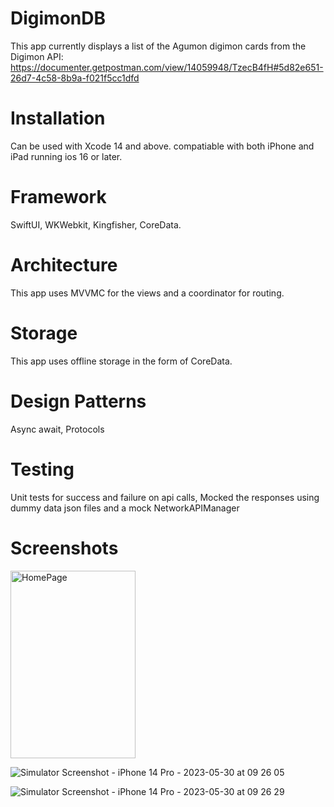 # DigimonDB
This app currently displays a list of the Agumon digimon cards from the Digimon API: https://documenter.getpostman.com/view/14059948/TzecB4fH#5d82e651-26d7-4c58-8b9a-f021f5cc1dfd

# Installation
Can be used with Xcode 14 and above. compatiable with both iPhone and iPad running ios 16 or later.

# Framework
SwiftUI, WKWebkit, Kingfisher, CoreData.

# Architecture
This app uses MVVMC for the views and a coordinator for routing.

# Storage
This app uses offline storage in the form of CoreData.

# Design Patterns
Async await, Protocols

# Testing
Unit tests for success and failure on api calls, Mocked the responses using dummy data json files and a mock NetworkAPIManager

# Screenshots
<img src="https://github.com/Taijaun/DigimonDB/assets/68790661/4276e3ad-b660-4645-9a8a-1665976cf3c4" alt="HomePage" width="200" height="300">

![Simulator Screenshot - iPhone 14 Pro - 2023-05-30 at 09 26 05](https://github.com/Taijaun/DigimonDB/assets/68790661/05026392-9600-4ebd-a887-381a50459b2c)

![Simulator Screenshot - iPhone 14 Pro - 2023-05-30 at 09 26 29](https://github.com/Taijaun/DigimonDB/assets/68790661/054a3b90-c982-4bda-afdb-2d3e50cbd181)

